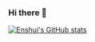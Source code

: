 ### Hi there 👋


[![Enshui's GitHub stats](https://github-readme-stats.vercel.app/api?username=enshui)]()

